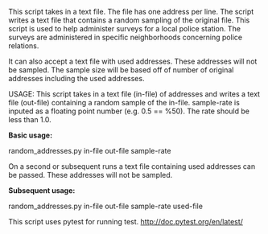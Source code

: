 This script takes in a text file. The file has one address per line. The script writes a text file that contains a random sampling of the original file. This script is used to help administer surveys for a local police station. The surveys are administered in specific neighborhoods concerning police relations. 

It can also accept a text file with used addresses. These addresses will not be sampled. The sample size will be based off of number of original addresses including the used addresses. 

USAGE: 
This script takes in a text file (in-file) of addresses and writes a text file (out-file) containing a random sample of the in-file. sample-rate is inputed as a floating point number (e.g. 0.5 == %50). The rate should be less than 1.0.

**Basic usage:**

random_addresses.py in-file out-file sample-rate

On a second or subsequent runs a text file containing used
addresses can be passed. These addresses will not be sampled.

**Subsequent usage:**

random_addresses.py in-file out-file sample-rate used-file

This script uses pytest for running test. http://doc.pytest.org/en/latest/
